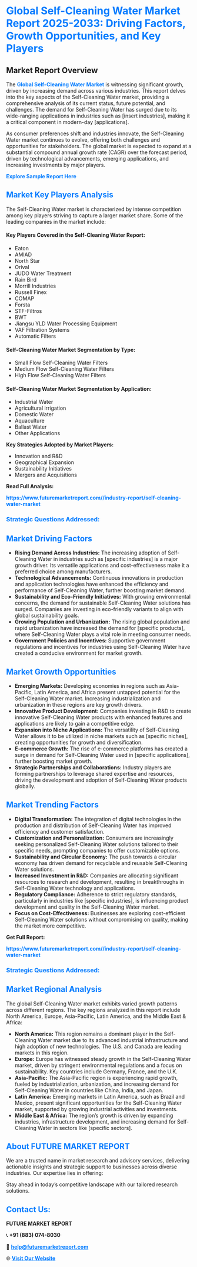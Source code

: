 <h1 style="color: #007BFF;">Global Self-Cleaning Water Market Report 2025-2033: Driving Factors, Growth Opportunities, and Key Players</h1>

<section id="overview">
<h2>Market Report Overview</h2>
<p>The <a href="https://www.futuremarketreport.com//industry-report/self-cleaning-water-market" style="color: #007BFF; text-decoration: none;"><strong>Global Self-Cleaning Water Market</strong></a> is witnessing significant growth, driven by increasing demand across various industries. This report delves into the key aspects of the Self-Cleaning Water market, providing a comprehensive analysis of its current status, future potential, and challenges. The demand for Self-Cleaning Water has surged due to its wide-ranging applications in industries such as [insert industries], making it a critical component in modern-day [applications].</p>
<p>As consumer preferences shift and industries innovate, the Self-Cleaning Water market continues to evolve, offering both challenges and opportunities for stakeholders. The global market is expected to expand at a substantial compound annual growth rate (CAGR) over the forecast period, driven by technological advancements, emerging applications, and increasing investments by major players.</p>
</section>

<section id="overview">
<p><a href="https://www.futuremarketreport.com//request-sample/reportId=46428" style="color: #007BFF; text-decoration: none;"><strong>Explore Sample Report Here</strong></a></p>
</section>

<section id="key-players">
<h2 style="color: #007BFF;">Market Key Players Analysis</h2>
<p>The Self-Cleaning Water market is characterized by intense competition among key players striving to capture a larger market share. Some of the leading companies in the market include:</p>
<h4>Key Players Covered in the Self-Cleaning Water Report:</h4>
<ul><li>Eaton</li><li>AMIAD</li><li>North Star</li><li>Orival</li><li>JUDO Water Treatment</li><li>Rain Bird</li><li>Morrill Industries</li><li>Russell Finex</li><li>COMAP</li><li>Forsta</li><li>STF-Filtros</li><li>BWT</li><li>Jiangsu YLD Water Processing Equipment</li><li>VAF Filtration Systems</li><li>Automatic Filters</li></ul>
<h4>Self-Cleaning Water Market Segmentation by Type:</h4>
<ul><li>Small Flow Self-Cleaning Water Filters</li><li>Medium Flow Self-Cleaning Water Filters</li><li>High Flow Self-Cleaning Water Filters</li></ul>

<h4>Self-Cleaning Water Market Segmentation by Application:</h4>
<ul><li>Industrial Water</li><li>Agricultural irrigation</li><li>Domestic Water</li><li>Aquaculture</li><li>Ballast Water</li><li>Other Applications</li></ul>
<p><strong>Key Strategies Adopted by Market Players:</strong></p>
<ul>
<li>Innovation and R&D</li>
<li>Geographical Expansion</li>
<li>Sustainability Initiatives</li>
<li>Mergers and Acquisitions</li>
</ul>
</section>

<section>
<p><strong>Read Full Analysis: </strong></p><a href="https://www.futuremarketreport.com//industry-report/self-cleaning-water-market" style="color: #007BFF; text-decoration: none;"><strong>https://www.futuremarketreport.com//industry-report/self-cleaning-water-market</strong></a>
<h3 style="color: #007BFF;">Strategic Questions Addressed:</h3>
</section>

<section id="driving-factors">
<h2 style="color: #007BFF;">Market Driving Factors</h2>
<ul>
<li><strong>Rising Demand Across Industries:</strong> The increasing adoption of Self-Cleaning Water in industries such as [specific industries] is a major growth driver. Its versatile applications and cost-effectiveness make it a preferred choice among manufacturers.</li>
<li><strong>Technological Advancements:</strong> Continuous innovations in production and application technologies have enhanced the efficiency and performance of Self-Cleaning Water, further boosting market demand.</li>
<li><strong>Sustainability and Eco-Friendly Initiatives:</strong> With growing environmental concerns, the demand for sustainable Self-Cleaning Water solutions has surged. Companies are investing in eco-friendly variants to align with global sustainability goals.</li>
<li><strong>Growing Population and Urbanization:</strong> The rising global population and rapid urbanization have increased the demand for [specific products], where Self-Cleaning Water plays a vital role in meeting consumer needs.</li>
<li><strong>Government Policies and Incentives:</strong> Supportive government regulations and incentives for industries using Self-Cleaning Water have created a conducive environment for market growth.</li>
</ul>
</section>

<section id="growth-opportunities">
<h2 style="color: #007BFF;">Market Growth Opportunities</h2>
<ul>
<li><strong>Emerging Markets:</strong> Developing economies in regions such as Asia-Pacific, Latin America, and Africa present untapped potential for the Self-Cleaning Water market. Increasing industrialization and urbanization in these regions are key growth drivers.</li>
<li><strong>Innovative Product Development:</strong> Companies investing in R&D to create innovative Self-Cleaning Water products with enhanced features and applications are likely to gain a competitive edge.</li>
<li><strong>Expansion into Niche Applications:</strong> The versatility of Self-Cleaning Water allows it to be utilized in niche markets such as [specific niches], creating opportunities for growth and diversification.</li>
<li><strong>E-commerce Growth:</strong> The rise of e-commerce platforms has created a surge in demand for Self-Cleaning Water used in [specific applications], further boosting market growth.</li>
<li><strong>Strategic Partnerships and Collaborations:</strong> Industry players are forming partnerships to leverage shared expertise and resources, driving the development and adoption of Self-Cleaning Water products globally.</li>
</ul>
</section>

<section id="trending-factors">
<h2 style="color: #007BFF;">Market Trending Factors</h2>
<ul>
<li><strong>Digital Transformation:</strong> The integration of digital technologies in the production and distribution of Self-Cleaning Water has improved efficiency and customer satisfaction.</li>
<li><strong>Customization and Personalization:</strong> Consumers are increasingly seeking personalized Self-Cleaning Water solutions tailored to their specific needs, prompting companies to offer customizable options.</li>
<li><strong>Sustainability and Circular Economy:</strong> The push towards a circular economy has driven demand for recyclable and reusable Self-Cleaning Water solutions.</li>
<li><strong>Increased Investment in R&D:</strong> Companies are allocating significant resources to research and development, resulting in breakthroughs in Self-Cleaning Water technology and applications.</li>
<li><strong>Regulatory Compliance:</strong> Adherence to strict regulatory standards, particularly in industries like [specific industries], is influencing product development and quality in the Self-Cleaning Water market.</li>
<li><strong>Focus on Cost-Effectiveness:</strong> Businesses are exploring cost-efficient Self-Cleaning Water solutions without compromising on quality, making the market more competitive.</li>
</ul>
</section>

<section>
<p><strong>Get Full Report: </strong></p><a href="https://www.futuremarketreport.com//industry-report/self-cleaning-water-market" style="color: #007BFF; text-decoration: none;"><strong>https://www.futuremarketreport.com//industry-report/self-cleaning-water-market</strong></a>
<h3 style="color: #007BFF;">Strategic Questions Addressed:</h3>
</section>


<section id="regional-analysis">
<h2 style="color: #007BFF;">Market Regional Analysis</h2>
<p>The global Self-Cleaning Water market exhibits varied growth patterns across different regions. The key regions analyzed in this report include North America, Europe, Asia-Pacific, Latin America, and the Middle East & Africa:</p>
<ul>
<li><strong>North America:</strong> This region remains a dominant player in the Self-Cleaning Water market due to its advanced industrial infrastructure and high adoption of new technologies. The U.S. and Canada are leading markets in this region.</li>
<li><strong>Europe:</strong> Europe has witnessed steady growth in the Self-Cleaning Water market, driven by stringent environmental regulations and a focus on sustainability. Key countries include Germany, France, and the U.K.</li>
<li><strong>Asia-Pacific:</strong> The Asia-Pacific region is experiencing rapid growth, fueled by industrialization, urbanization, and increasing demand for Self-Cleaning Water in countries like China, India, and Japan.</li>
<li><strong>Latin America:</strong> Emerging markets in Latin America, such as Brazil and Mexico, present significant opportunities for the Self-Cleaning Water market, supported by growing industrial activities and investments.</li>
<li><strong>Middle East & Africa:</strong> The region’s growth is driven by expanding industries, infrastructure development, and increasing demand for Self-Cleaning Water in sectors like [specific sectors].</li>
</ul>
</section>

<footer>
<h2 style="color: #007BFF;">About FUTURE MARKET REPORT</h2>
<p>We are a trusted name in market research and advisory services, delivering actionable insights and strategic support to businesses across diverse industries. Our expertise lies in offering:</p>

<p>Stay ahead in today’s competitive landscape with our tailored research solutions.</p>

<h2 style="color: #007BFF;">Contact Us:</h2>
<p><strong>FUTURE MARKET REPORT</strong></p>
<p>📞 <strong>+91 (883) 074-8030</strong></p>
<p>📧 <strong><a href="mailto:help@futuremarketreport.com" style="color: #007BFF;">help@futuremarketreport.com</a></strong></p>
<p>🌐 <strong><a href="https://www.futuremarketreport.com/" style="color: #007BFF;">Visit Our Website</a></strong></p>
</footer>